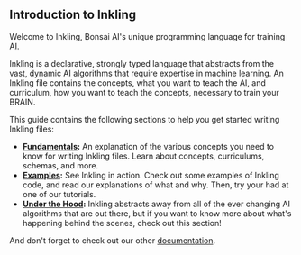 ## Introduction to Inkling

Welcome to Inkling, Bonsai AI's unique programming language for training AI.

Inkling is a declarative, strongly typed language that abstracts from the vast, dynamic AI algorithms that require expertise in machine learning. An Inkling file contains the concepts, what you want to teach the AI, and curriculum, how you want to teach the concepts, necessary to train your BRAIN.

This guide contains the following sections to help you get started writing Inkling files:

* **[Fundamentals][1]:** An explanation of the various concepts you need to know for writing Inkling files. Learn about concepts, curriculums, schemas, and more.
* **[Examples][2]:** See Inkling in action. Check out some examples of Inkling code, and read our explanations of what and why. Then, try your had at one of our tutorials.
* **[Under the Hood][3]:** Inkling abstracts away from all of the ever changing AI algorithms that are out there, but if you want to know more about what's happening behind the scenes, check out this section!

And don't forget to check out our other [documentation][10].

[1]: #inkling-fundamentals
[2]: #examples
[3]: #under-the-hood
[10]: .
